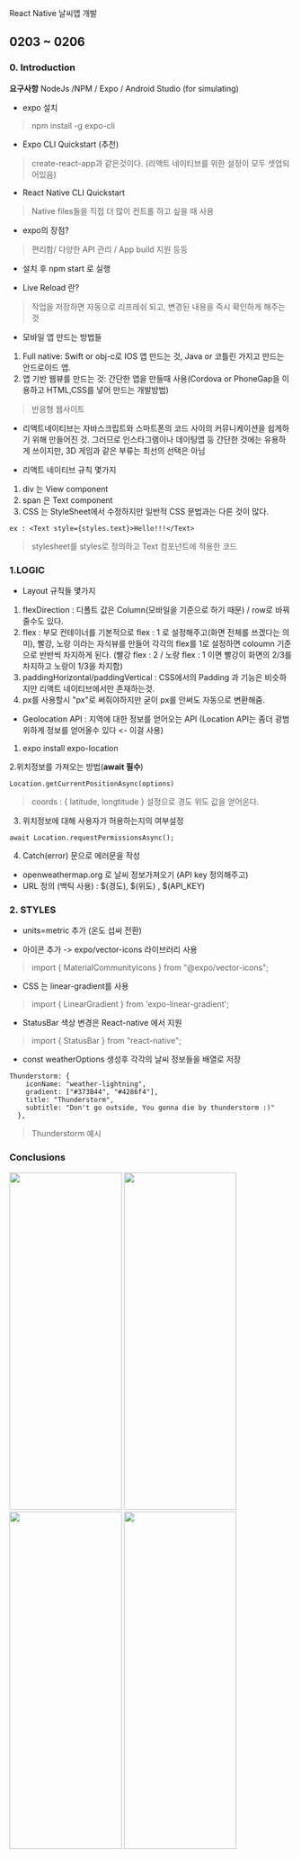 React Native 날씨앱 개발

## 0203 ~ 0206

### 0. Introduction 
**요구사항**
NodeJs /NPM / Expo / Android Studio (for simulating)

* expo 설치
> npm install -g expo-cli

* Expo CLI Quickstart (추천)
> create-react-app과 같은것이다. (리액트 네이티브를 위한 설정이 모두 셋업되어있음)

* React Native CLI Quickstart
> Native files들을 직접 더 많이 컨트롤 하고 싶을 때 사용

* expo의 장점?
> 편리함/ 다양한 API 관리 / App build 지원 등등

* 설치 후 npm start 로 실행

* Live Reload 란?
> 작업을 저장하면 자동으로 리프레쉬 되고, 변경된 내용을 즉시 확인하게 해주는 것

* 모바일 앱 만드는 방법들
1. Full native: Swift or obj-c로 IOS 앱 만드는 것, Java or 코틀린 가지고 만드는 안드로이드 앱.
2. 앱 기반 웹뷰를 만드는 것: 간단한 앱을 만들때 사용(Cordova or PhoneGap을 이용하고 HTML,CSS를 넣어 만드는 개발방법)
> 반응형 웹사이트

* 리액트네이티브는 자바스크립트와 스마트폰의 코드 사이의 커뮤니케이션을 쉽게하기 위해 만들어진 것. 그러므로 인스타그램이나 데이팅앱 등 간단한 것에는 유용하게 쓰이지만, 3D 게임과 같은 부류는 최선의 선택은 아님

* 리액트 네이티브 규칙 몇가지
1. div 는 View component
2. span 은 Text component
3. CSS 는 StyleSheet에서 수정하지만 일반적 CSS 문법과는 다른 것이 많다.
```
ex : <Text style={styles.text}>Hello!!!</Text>
```
> stylesheet를 styles로 정의하고 Text 컴포넌트에 적용한 코드

### 1.LOGIC
* Layout 규칙들 몇가지
1. flexDirection : 디폴트 값은 Column(모바일을 기준으로 하기 때문) / row로 바꿔줄수도 있다.
2. flex : 부모 컨테이너를 기본적으로 flex : 1 로 설정해주고(화면 전체를 쓰겠다는 의미), 빨강, 노랑 이라는 자식뷰를 만들어 각각의 flex를 1로 설정하면 coloumn 기준으로 반반씩 차지하게 된다. (빨강 flex : 2 / 노랑 flex : 1 이면 빨강이 화면의 2/3를 차지하고 노랑이 1/3을 차지함)
3. paddingHorizontal/paddingVertical : CSS에서의 Padding 과 기능은 비슷하지만 리액트 네이티브에서만 존재하는것.
4. px를 사용할시 "px"로 써줘야하지만 굳이 px를 안써도 자동으로 변환해줌.

* Geolocation API : 지역에 대한 정보를 얻어오는 API (Location API는 좀더 광범위하게 정보를 얻어올수 있다 <- 이걸 사용)
1. expo install expo-location

2.위치정보를 가져오는 방법(**await 필수**)
```
Location.getCurrentPositionAsync(options)
```
> coords : { latitude, longtitude } 설정으로 경도 위도 값을 얻어온다.
3. 위치정보에 대해 사용자가 허용하는지의 여부설정
```
await Location.requestPermissionsAsync();
```
4. Catch(error) 문으로 에러문을 작성

* openweathermap.org 로 날씨 정보가져오기 (API key 정의해주고)
* URL 정의 (백틱 사용) : $(경도), $(위도) , $(API_KEY)

### 2. STYLES
* units=metric 추가 (온도 섭씨 전환)

* 아이콘 추가 -> expo/vector-icons 라이브러리 사용
> import { MaterialCommunityIcons } from "@expo/vector-icons";

* CSS 는 linear-gradient를 사용
> import { LinearGradient } from 'expo-linear-gradient';

* StatusBar 색상 변경은 React-native 에서 지원
> import { StatusBar } from "react-native";

* const weatherOptions 생성후 각각의 날씨 정보들을 배열로 저장
```
Thunderstorm: {
    iconName: "weather-lightning",
    gradient: ["#373B44", "#4286f4"],
    title: "Thunderstorm",
    subtitle: "Don't go outside, You gonna die by thunderstorm :)"
  },
 ```
 > Thunderstorm 예시

### Conclusions
<img src="https://user-images.githubusercontent.com/56250064/107066184-feeb2e80-6820-11eb-8cd9-c27933ad1b03.jpg"  width="200" height="600">
<img src="https://user-images.githubusercontent.com/56250064/107066182-fdba0180-6820-11eb-9811-a73cfa58901e.jpg"  width="200" height="600">
<img src="https://user-images.githubusercontent.com/56250064/107066186-feeb2e80-6820-11eb-9576-4115e8bcb942.jpg"  width="200" height="600">
<img src="https://user-images.githubusercontent.com/56250064/107066188-ff83c500-6820-11eb-89b4-b4993793308d.jpg"  width="200" height="600">
